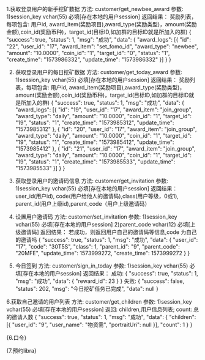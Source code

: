 
1.获取登录用户的新手挖矿数据
方法: customer/get_newbee_award
参数:
1)session_key vchar(55) 必填[存在本地的用户session]
返回结果：
奖励列表，每项包含:
用户id, award_item(奖励项目),award_type(奖励类型)，amount(奖励金额),coin_id(奖励币种)，target_id(目标ID,如加群的目标ID就是所加入的群)
{
	"success": true,
	"status": 1,
	"msg": "成功",
	"data": {
		"award_logs": [{
			"id": "22",
			"user_id": "17",
			"award_item": "set_fomo_id",
			"award_type": "newbee",
			"amount": "10.0000",
			"coin_id": "1",
			"target_id": "0",
			"status": "1",
			"create_time": "1573986332",
			"update_time": "1573986332"
		}]
	}
}

2. 获取登录用户的每日挖矿数据
方法: customer/get_today_award
参数:
1)session_key vchar(55) 必填[存在本地的用户session]
返回结果：
奖励列表，每项包含:
用户id, award_item(奖励项目),award_type(奖励类型)，amount(奖励金额),coin_id(奖励币种)，target_id(目标ID,如加群的目标ID就是所加入的群)
{
	"success": true,
	"status": 1,
	"msg": "成功",
	"data": {
		"award_logs": [{
			"id": "19",
			"user_id": "17",
			"award_item": "join_group",
			"award_type": "daily",
			"amount": "10.0000",
			"coin_id": "1",
			"target_id": "19",
			"status": "1",
			"create_time": "1573985312",
			"update_time": "1573985312"
		}, {
			"id": "20",
			"user_id": "17",
			"award_item": "join_group",
			"award_type": "daily",
			"amount": "10.0000",
			"coin_id": "1",
			"target_id": "19",
			"status": "1",
			"create_time": "1573985412",
			"update_time": "1573985412"
		}, {
			"id": "21",
			"user_id": "17",
			"award_item": "join_group",
			"award_type": "daily",
			"amount": "10.0000",
			"coin_id": "1",
			"target_id": "19",
			"status": "1",
			"create_time": "1573985533",
			"update_time": "1573985533"
		}]
	}
}


3. 获取登录用户的邀请码信息
方法: customer/get_invitation
参数:
1)session_key vchar(55) 必填[存在本地的用户session]
返回结果：
user_id(用户id), code(用户给他人的邀请码),class(用户等级，0或1), parent_id(用户上级id),parent_code（用户上级邀请码）

4. 设置用户邀请码
方法: customer/set_invitation
参数:
1)session_key vchar(55) 必填[存在本地的用户session]
2)parent_code   vchar(12) 必填[上级邀请码]
返回结果：
若成功，则返回用户自己的邀请码等信息,code 为自己的邀请吗
{
	"success": true,
	"status": 1,
	"msg": "成功",
	"data": {
		"user_id": "17",
		"code": "30T5S",
		"class": 1,
		"parent_id": "9",
		"parent_code": "20MFE",
		"update_time": 1573999272,
		"create_time": 1573999272
	}
}

5. 今日签到
方法:	customer/sign_in_today
参数:
1)session_key vchar(55) 必填[存在本地的用户session]
返回结果：
成功:
{
	"success": true,
	"status": 1,
	"msg": "成功",
	"data": {
		"reward_id": 23
	}
}
失败:
{
	"success": false,
	"status": 202,
	"msg": "今日挖矿任务已完成",
	"data": null
}

6.获取自己邀请的用户列表
方法: customer/get_children
参数:
1)session_key vchar(55) 必填[存在本地的用户session]
返回:
children,用户信息列表; count: 总的邀请人数
{
	"success": true,
	"status": 1,
	"msg": "成功",
	"data": {
		"children": [{
			"user_id": "9",
			"user_name": "物资需",
			"portraitUri": null
		}],
		"count": 1
	}
}

{6.口令}

{7.预约libra}